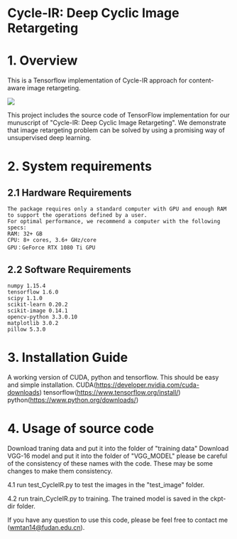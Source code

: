 # Cycle-IR: Deep Cyclic Image Retargeting
# 1. Overview

This is a Tensorflow implementation of Cycle-IR approach for content-aware image retargeting.

![](https://github.com/mintanwei/Cycle-IR/blob/master/AdjustmentOfAspectRatio.png)

This project includes the source code of TensorFlow implementation for our munuscript of "Cycle-IR: Deep Cyclic Image Retargeting". We demonstrate that image retargeting problem can be solved by using a promising way of unsupervised deep learning.

# 2. System requirements
  
  ## 2.1 Hardware Requirements
	The package requires only a standard computer with GPU and enough RAM to support the operations defined by a user. 
    For optimal performance, we recommend a computer with the following specs:
    RAM: 32+ GB
    CPU: 8+ cores, 3.6+ GHz/core
    GPU：GeForce RTX 1080 Ti GPU
  
  ## 2.2 Software Requirements
    numpy 1.15.4
    tensorflow 1.6.0
    scipy 1.1.0
    scikit-learn 0.20.2
    scikit-image 0.14.1
    opencv-python 3.3.0.10
    matplotlib 3.0.2
    pillow 5.3.0
	 
# 3. Installation Guide
  A working version of CUDA, python and tensorflow. This should be easy and simple installation. 
  CUDA(https://developer.nvidia.com/cuda-downloads)
  tensorflow(https://www.tensorflow.org/install/) 
  python(https://www.python.org/downloads/)
  
# 4. Usage of source code
  Download traning data and put it into the folder of "training data"
  Download VGG-16 model and put it into the folder of "VGG_MODEL"
  please be careful of the consistency of these names with the code. These may be some changes to make them consistency.

  4.1 run test_CycleIR.py to test the images in the "test_image" folder. 
  
  4.2 run train_CycleIR.py to training. The trained model is saved in the ckpt-dir folder.

  If you have any question to use this code, please be feel free to contact me (wmtan14@fudan.edu.cn).
